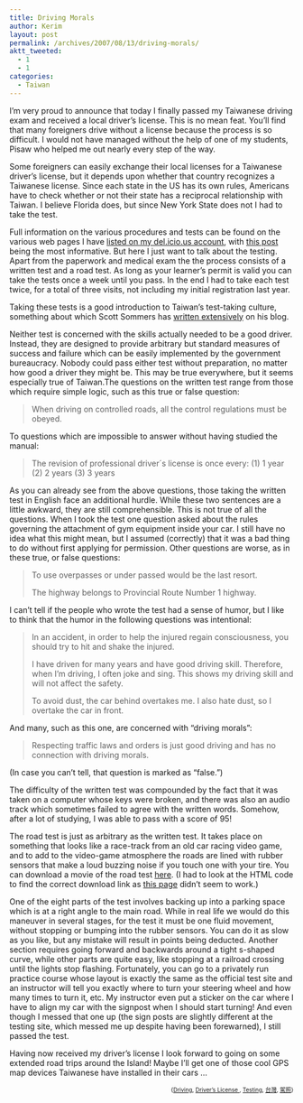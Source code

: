 ```yaml
---
title: Driving Morals
author: Kerim
layout: post
permalink: /archives/2007/08/13/driving-morals/
aktt_tweeted:
  - 1
  - 1
categories:
  - Taiwan
---
```

I&#8217;m very proud to announce that today I finally passed my Taiwanese driving exam and received a local driver&#8217;s license. This is no mean feat. You&#8217;ll find that many foreigners drive without a license because the process is so difficult. I would not have managed without the help of one of my students, Pisaw who helped me out nearly every step of the way.

Some foreigners can easily exchange their local licenses for a Taiwanese driver&#8217;s license, but it depends upon whether that country recognizes a Taiwanese license. Since each state in the US has its own rules, Americans have to check whether or not their state has a reciprocal relationship with Taiwan. I believe Florida does, but since New York State does not I had to take the test.

Full information on the various procedures and tests can be found on the various web pages I have <a href="http://del.icio.us/kerim/driving%2Btaiwan" onclick="_gaq.push(['_trackEvent', 'outbound-article', 'http://del.icio.us/kerim/driving%2Btaiwan', 'listed on my del.icio.us account']);" >listed on my del.icio.us account</a>, with <a href="http://www.tealit.com/article_categories.php?section=transportation&article=drivers_license" onclick="_gaq.push(['_trackEvent', 'outbound-article', 'http://www.tealit.com/article_categories.php?section=transportation&article=drivers_license', 'this post']);" >this post</a> being the most informative. But here I just want to talk about the testing. Apart from the paperwork and medical exam the the process consists of a written test and a road test. As long as your learner&#8217;s permit is valid you can take the tests once a week until you pass. In the end I had to take each test twice, for a total of three visits, not including my initial registration last year.

Taking these tests is a good introduction to Taiwan&#8217;s test-taking culture, something about which Scott Sommers has <a href="http://www.google.com.tw/search?q=site%3Ascottsommers.blogs.com%2Ftaiwanweblog%2F+testing" onclick="_gaq.push(['_trackEvent', 'outbound-article', 'http://www.google.com.tw/search?q=site%3Ascottsommers.blogs.com%2Ftaiwanweblog%2F+testing', 'written extensively']);" >written extensively</a> on his blog.

<!-- technorati tags start -->

<!--more-->Neither test is concerned with the skills actually needed to be a good driver. Instead, they are designed to provide arbitrary but standard measures of success and failure which can be easily implemented by the government bureaucracy. Nobody could pass either test without preparation, no matter how good a driver they might be. This may be true everywhere, but it seems especially true of Taiwan.The questions on the written test range from those which require simple logic, such as this true or false question:

> When driving on controlled roads, all the control regulations must be obeyed.

To questions which are impossible to answer without having studied the manual:

> The revision of professional driver´s license is once every: (1) 1 year (2) 2 years (3) 3 years

As you can already see from the above questions, those taking the written test in English face an additional hurdle. While these two sentences are a little awkward, they are still comprehensible. This is not true of all the questions. When I took the test one question asked about the rules governing the attachment of gym equipment inside your car. I still have no idea what this might mean, but I assumed (correctly) that it was a bad thing to do without first applying for permission. Other questions are worse, as in these true, or false questions:

> To use overpasses or under passed would be the last resort.
> 
> The highway belongs to Provincial Route Number 1 highway.

I can&#8217;t tell if the people who wrote the test had a sense of humor, but I like to think that the humor in the following questions was intentional:

> In an accident, in order to help the injured regain consciousness, you should try to hit and shake the injured.
> 
> I have driven for many years and have good driving skill. Therefore, when I&#8217;m driving, I often joke and sing. This shows my driving skill and will not affect the safety.
> 
> To avoid dust, the car behind overtakes me. I also hate dust, so I overtake the car in front.

And many, such as this one, are concerned with &#8220;driving morals&#8221;:

> Respecting traffic laws and orders is just good driving and has no connection with driving morals.

(In case you can&#8217;t tell, that question is marked as &#8220;false.&#8221;)

The difficulty of the written test was compounded by the fact that it was taken on a computer whose keys were broken, and there was also an audio track which sometimes failed to agree with the written words. Somehow, after a lot of studying, I was able to pass with a score of 95!

The road test is just as arbitrary as the written test. It takes place on something that looks like a race-track from an old car racing video game, and to add to the video-game atmosphere the roads are lined with rubber sensors that make a loud buzzing noise if you touch one with your tire. You can download a movie of the road test <a href="http://www.tmvso.gov.tw/Service/Road_Test_Demo_Video.DAT" onclick="_gaq.push(['_trackEvent', 'outbound-article', 'http://www.tmvso.gov.tw/Service/Road_Test_Demo_Video.DAT', 'here']);" >here</a>. (I had to look at the HTML code to find the correct download link as <a href="http://www.tmvso.gov.tw/English/Road_Test_Video.html" onclick="_gaq.push(['_trackEvent', 'outbound-article', 'http://www.tmvso.gov.tw/English/Road_Test_Video.html', 'this page']);" >this page</a> didn&#8217;t seem to work.)

One of the eight parts of the test involves backing up into a parking space which is at a right angle to the main road. While in real life we would do this maneuver in several stages, for the test it must be one fluid movement, without stopping or bumping into the rubber sensors. You can do it as slow as you like, but any mistake will result in points being deducted. Another section requires going forward and backwards around a tight s-shaped curve, while other parts are quite easy, like stopping at a railroad crossing until the lights stop flashing. Fortunately, you can go to a privately run practice course whose layout is exactly the same as the official test site and an instructor will tell you exactly where to turn your steering wheel and how many times to turn it, etc. My instructor even put a sticker on the car where I have to align my car with the signpost when I should start turning! And even though I messed that one up (the sign posts are slightly different at the testing site, which messed me up despite having been forewarned), I still passed the test.

Having now received my driver&#8217;s license I look forward to going on some extended road trips around the Island! Maybe I&#8217;ll get one of those cool GPS map devices Taiwanese have installed in their cars &#8230;

<p style="text-align: right">
  <span style="font-size: x-small">{<a href="http://www.technorati.com/tag/Driving" onclick="_gaq.push(['_trackEvent', 'outbound-article', 'http://www.technorati.com/tag/Driving', 'Driving']);"  rel="tag">Driving</a>, <a href="http://www.technorati.com/tag/Driver%27s%20License" onclick="_gaq.push(['_trackEvent', 'outbound-article', 'http://www.technorati.com/tag/Driver%27s%20License', 'Driver&#8217;s License ']);"  rel="tag">Driver&#8217;s License </a>, <a href="http://www.technorati.com/tag/Testing" onclick="_gaq.push(['_trackEvent', 'outbound-article', 'http://www.technorati.com/tag/Testing', 'Testing']);"  rel="tag">Testing</a>, <a href="http://www.technorati.com/tag/台灣" onclick="_gaq.push(['_trackEvent', 'outbound-article', 'http://www.technorati.com/tag/台灣', '台灣']);"  rel="tag">台灣</a>, <a href="http://www.technorati.com/tag/駕照" onclick="_gaq.push(['_trackEvent', 'outbound-article', 'http://www.technorati.com/tag/駕照', '駕照']);"  rel="tag">駕照</a>}</span>


<!-- technorati tags end -->

